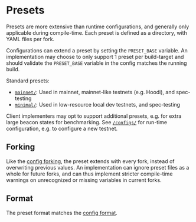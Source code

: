 # Presets

Presets are more extensive than runtime configurations, and generally only applicable during compile-time.
Each preset is defined as a directory, with YAML files per fork.

Configurations can extend a preset by setting the `PRESET_BASE` variable.
An implementation may choose to only support 1 preset per build-target and should validate
the `PRESET_BASE` variable in the config matches the running build.

Standard presets:
- [`mainnet/`](./mainnet): Used in mainnet, mainnet-like testnets (e.g. Hoodi), and spec-testing
- [`minimal/`](./minimal): Used in low-resource local dev testnets, and spec-testing

Client implementers may opt to support additional presets, e.g. for extra large beacon states for benchmarking.
See [`/configs/`](../configs) for run-time configuration, e.g. to configure a new testnet.

## Forking

Like the [config forking](../configs/README.md#forking),
the preset extends with every fork, instead of overwriting previous values.
An implementation can ignore preset files as a whole for future forks,
and can thus implement stricter compile-time warnings on unrecognized or missing variables in current forks.

## Format

The preset format matches the [config format](../configs/README.md#format).
